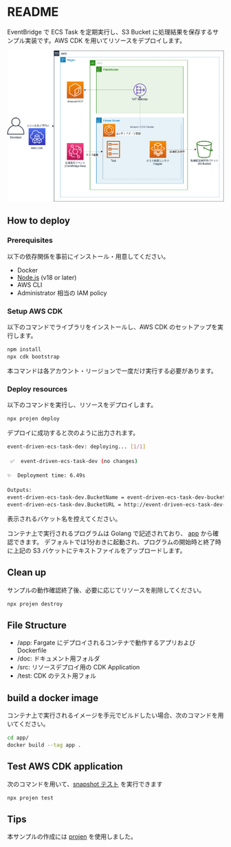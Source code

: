 # README

EventBridge で ECS Task を定期実行し、S3 Bucket に処理結果を保存するサンプル実装です。AWS CDK を用いてリソースをデプロイします。

![architecture](./doc/event-driven-ecs-task.png)

## How to deploy

### Prerequisites

以下の依存関係を事前にインストール・用意してください。

* Docker
* [Node.js](https://nodejs.org/en/download) (v18 or later)
* AWS CLI
* Administrator 相当の IAM policy

### Setup AWS CDK

以下のコマンドでライブラリをインストールし、AWS CDK のセットアップを実行します。

```bash
npm install
npx cdk bootstrap
```

本コマンドは各アカウント・リージョンで一度だけ実行する必要があります。

### Deploy resources

以下のコマンドを実行し、リソースをデプロイします。

```bash
npx projen deploy
```

デプロイに成功すると次のように出力されます。

```bash
event-driven-ecs-task-dev: deploying... [1/1]

 ✅  event-driven-ecs-task-dev (no changes)

✨  Deployment time: 6.49s

Outputs:
event-driven-ecs-task-dev.BucketName = event-driven-ecs-task-dev-bucket12345678-xxxxxxxxxxx
event-driven-ecs-task-dev.BucketURL = http://event-driven-ecs-task-dev-bucket12345678-xxxxxxxxxx.s3-website-us-east-1.amazonaws.com
```

表示されるバケット名を控えてください。

コンテナ上で実行されるプログラムは Golang で記述されており、 [app](./app/) から確認できます。
デフォルトでは1分おきに起動され、プログラムの開始時と終了時に上記の S3 バケットにテキストファイルをアップロードします。

## Clean up

サンプルの動作確認終了後、必要に応じてリソースを削除してください。

```bash
npx projen destroy
```

## File Structure

* /app: Fargate にデプロイされるコンテナで動作するアプリおよび Dockerfile
* /doc: ドキュメント用フォルダ
* /src: リソースデプロイ用の CDK Application
* /test: CDK のテスト用フォル

## build a docker image

コンテナ上で実行されるイメージを手元でビルドしたい場合、次のコマンドを用いてください。

```bash
cd app/
docker build --tag app .
```

## Test AWS CDK application

次のコマンドを用いて、[snapshot テスト](https://docs.aws.amazon.com/ja_jp/cdk/v2/guide/testing.html) を実行できます

```bash
npx projen test
```

## Tips

本サンプルの作成には [projen](https://github.com/projen/projen) を使用しました。
